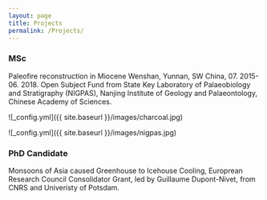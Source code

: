 ```yaml
---
layout: page
title: Projects
permalink: /Projects/
---
```



### MSc

Paleofire reconstruction in Miocene Wenshan, Yunnan, SW China, 07. 2015-06. 2018. Open Subject Fund from State Key Laboratory of Palaeobiology and Stratigraphy (NIGPAS), Nanjing Institute of Geology and Palaeontology, Chinese Academy of Sciences.

![_config.yml]({{ site.baseurl }}/images/charcoal.jpg)

![_config.yml]({{ site.baseurl }}/images/nigpas.jpg)


### PhD Candidate

Monsoons of Asia caused Greenhouse to Icehouse Cooling, Europrean Research Council Consolidator Grant, led by Guillaume Dupont-Nivet, from CNRS and Univeristy of Potsdam.
